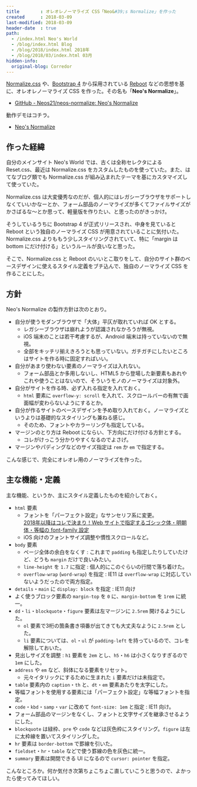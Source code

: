 ```yaml
---
title        : オレオレノーマライズ CSS「Neo&#39;s Normalize」を作った
created      : 2018-03-09
last-modified: 2018-03-09
header-date  : true
path:
  - /index.html Neo's World
  - /blog/index.html Blog
  - /blog/2018/index.html 2018年
  - /blog/2018/03/index.html 03月
hidden-info:
  original-blog: Corredor
---
```


[Normalize.css](https://github.com/necolas/normalize.css) や、[Bootstrap 4](https://github.com/twbs/bootstrap) から採用されている [Reboot](https://getbootstrap.com/docs/4.0/content/reboot/) などの思想を基に、オレオレノーマライズ CSS を作った。その名も「**Neo's Normalize**」。

- [GitHub - Neos21/neos-normalize: Neo's Normalize](https://github.com/Neos21/neos-normalize)

動作デモはコチラ。

- [Neo's Normalize](https://neos21.github.io/neos-normalize/)

## 作った経緯

自分のメインサイト Neo's World では、古くは全称セレクタによる Reset.css、最近は Normalize.css をカスタムしたものを使っていた。また、はてなブログ類でも Normalize.css が組み込まれたテーマを基にカスタマイズして使っていた。

Normalize.css は大変優秀なのだが、個人的にはレガシーブラウザをサポートしなくていいかなーとか、フォーム部品のノーマライズが多くてファイルサイズがかさばるな〜とか思って、軽量版を作りたい、と思ったのがきっかけ。

そうしているうちに Bootstrap 4 が正式リリースされ、中身を見ていると Reboot という独自のノーマライズ CSS が用意されていることに気付いた。Normalize.css よりももう少しスタイリングされていて、特に「margin は bottom にだけ付ける」というルールが良いなと思った。

そこで、Normalize.css と Reboot のいいとこ取りをして、自分のサイト群のベースデザインに使えるスタイル定義をブチ込んで、独自のノーマライズ CSS を作ることにした。

## 方針

Neo's Normalize の製作方針は次のとおり。

- 自分が使うモダンブラウザで「大体」平仄が取れていれば OK とする。
  - レガシーブラウザは崩れようが認識されなかろうが無視。
  - iOS 端末のことは若干考慮するが、Android 端末は持っていないので無視。
  - 全部をキッチリ揃えきろうとも思っていない。ガチガチにしたいところはサイトを作る時に固定すればいい。
- 自分があまり使わない要素のノーマライズは入れない。
  - フォーム部品とか多用しないし、HTML5 から登場した新要素もあれやこれや使うことはないので、そういうモノのノーマライズは対象外。
- 自分がサイトを作る時、必ず入れる指定を入れておく。
  - `html` 要素に `overflow-y: scroll` を入れて、スクロールバーの有無で画面幅が変わらないようにするとか。
- 自分が作るサイトのベースデザインを予め取り入れておく。ノーマライズというよりは基礎的なスタイリングも兼ねる感じ。
  - そのため、フォントやカラーリングも指定している。
- マージンのとり方は Reboot にならい、下方向にだけ付ける方針とする。
  - コレがけっこう分かりやすくなるのでよさげ。
- マージンやパディングなどのサイズ指定は `rem` か `em` で指定する。

こんな感じで、完全にオレオレ用のノーマライズを作った。

## 主な機能・定義

主な機能、というか、主にスタイル定義したものを紹介しておく。

- `html` 要素
  - フォントを「パーフェクト設定」なサンセリフ系に変更。  
    [2018年以降はコレで決まり！Web サイトで指定するゴシック体・明朝体・等幅の font-family 設定](/blog/2017/11/12-01.html)
  - iOS 向けのフォントサイズ調整や慣性スクロールなど。
- `body` 要素
  - ページ全体の余白をなくす : これまで `padding` も指定したりしていたけど、どうも `margin` だけで良いみたい。
  - `line-height` を `1.7` に指定 : 個人的にこのぐらいの行間で落ち着けた。
  - `overflow-wrap` (`word-wrap`) を指定 : IE11 は `overflow-wrap` に対応していないようだったので両方指定。
- `details`・`main` に `display: block` を指定 : IE11 向け
- よく使うブロック要素の `margin-top` を `0` に、`margin-bottom` を `1rem` に統一。
- `dd`・`li`・`blockquote`・`figure` 要素は左マージンに `2.5rem` 開けるようにした。
  - `ol` 要素で3桁の箇条書き項番が出てきても大丈夫なように `2.5rem` とした。
  - `li` 要素については、`ol`・`ul` が `padding-left` を持っているので、コレを解除しておいた。
- 見出しサイズを調整 : `h1` 要素を `2em` とし、`h5`・`h6` は小さくなりすぎるので `1em` にした。
- `address` や `em` など、斜体になる要素をリセット。
  - 元々イタリックにするために生まれた `i` 要素だけは未指定で。
- `table` 要素内の `caption`・`th` と、`dt`・`em` 要素あたりを太字にした。
- 等幅フォントを使用する要素には「パーフェクト設定」な等幅フォントを指定。
- `code`・`kbd`・`samp`・`var` に改めて `font-size: 1em` と指定 : IE11 向け。
- フォーム部品のマージンをなくし、フォントと文字サイズを継承させるようにした。
- `blockquote` は緑枠、`pre` や `code` などは灰色枠にスタイリング。`figure` は左に太枠線を置いてスタイリングした。
- `hr` 要素は `border-bottom` で罫線を引いた。
- `fieldset`・`hr`・`table` などで使う罫線の色を灰色に統一。
- `summary` 要素は開閉できる UI になるので `cursor: pointer` を指定。

こんなところか。何か気付き次第ちょこちょこ直していこうと思うので、よかったら使ってみてほしい。
